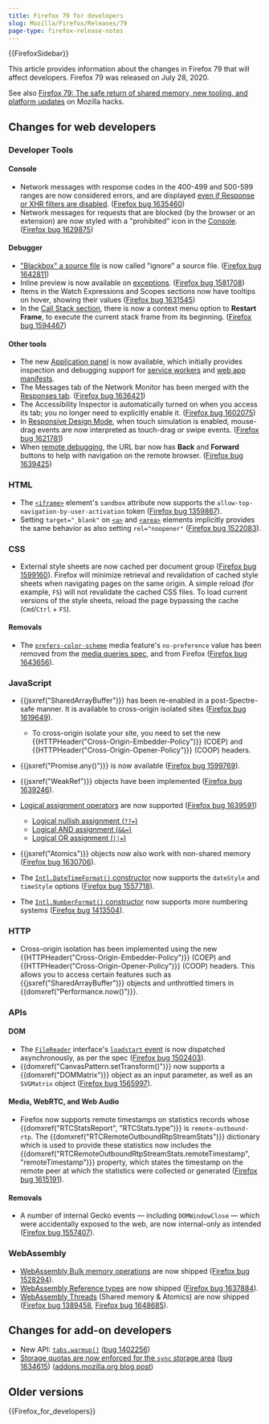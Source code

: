```yaml
---
title: Firefox 79 for developers
slug: Mozilla/Firefox/Releases/79
page-type: firefox-release-notes
---
```


{{FirefoxSidebar}}

This article provides information about the changes in Firefox 79 that will affect developers. Firefox 79 was released on July 28, 2020.

See also [Firefox 79: The safe return of shared memory, new tooling, and platform updates](https://hacks.mozilla.org/2020/07/firefox-79/) on Mozilla hacks.

## Changes for web developers

### Developer Tools

#### Console

- Network messages with response codes in the 400-499 and 500-599 ranges are now considered errors, and are displayed [even if Response or XHR filters are disabled](https://firefox-source-docs.mozilla.org/devtools-user/web_console/console_messages/index.html#filtering-by-category). ([Firefox bug 1635460](https://bugzil.la/1635460))
- Network messages for requests that are blocked (by the browser or an extension) are now styled with a "prohibited" icon in the [Console](https://firefox-source-docs.mozilla.org/devtools-user/web_console/console_messages/index.html). ([Firefox bug 1629875](https://bugzil.la/1629875))

#### Debugger

- ["Blackbox" a source file](https://firefox-source-docs.mozilla.org/devtools-user/debugger/how_to/ignoring_sources/index.html) is now called "ignore" a source file. ([Firefox bug 1642811](https://bugzil.la/1642811))
- Inline preview is now available on [exceptions](https://firefox-source-docs.mozilla.org/devtools-user/debugger/how_to/breaking_on_exceptions/index.html). ([Firefox bug 1581708](https://bugzil.la/1581708))
- Items in the Watch Expressions and Scopes sections now have tooltips on hover, showing their values ([Firefox bug 1631545](https://bugzil.la/1631545))
- In the [Call Stack section](https://firefox-source-docs.mozilla.org/devtools-user/debugger/ui_tour/index.html#call-stack), there is now a context menu option to **Restart Frame**, to execute the current stack frame from its beginning. ([Firefox bug 1594467](https://bugzil.la/1594467))

#### Other tools

- The new [Application panel](https://firefox-source-docs.mozilla.org/devtools-user/application/index.html) is now available, which initially provides inspection and debugging support for [service workers](/en-US/docs/Web/API/Service_Worker_API) and [web app manifests](/en-US/docs/Web/Manifest).
- The Messages tab of the Network Monitor has been merged with the [Responses tab](https://firefox-source-docs.mozilla.org/devtools-user/network_monitor/request_details/index.html#response-tab). ([Firefox bug 1636421](https://bugzil.la/1636421))
- The Accessibility Inspector is automatically turned on when you access its tab; you no longer need to explicitly enable it. ([Firefox bug 1602075](https://bugzil.la/1602075))
- In [Responsive Design Mode](https://firefox-source-docs.mozilla.org/devtools-user/responsive_design_mode/index.html#controlling-responsive-design-mode), when touch simulation is enabled, mouse-drag events are now interpreted as touch-drag or swipe events. ([Firefox bug 1621781](https://bugzil.la/1621781))
- When [remote debugging](https://firefox-source-docs.mozilla.org/devtools-user/about_colon_debugging/index.html#connecting-to-a-remote-device), the URL bar now has **Back** and **Forward** buttons to help with navigation on the remote browser. ([Firefox bug 1639425](https://bugzil.la/1639425))

### HTML

- The [`<iframe>`](/en-US/docs/Web/HTML/Element/iframe) element's `sandbox` attribute now supports the `allow-top-navigation-by-user-activation` token ([Firefox bug 1359867](https://bugzil.la/1359867)).
- Setting `target="_blank"` on [`<a>`](/en-US/docs/Web/HTML/Element/a) and [`<area>`](/en-US/docs/Web/HTML/Element/area) elements implicitly provides the same behavior as also setting `rel="noopener"` ([Firefox bug 1522083](https://bugzil.la/1522083)).

### CSS

- External style sheets are now cached per document group ([Firefox bug 1599160](https://bugzil.la/1599160)). Firefox will minimize retrieval and revalidation of cached style sheets when navigating pages on the same origin. A simple reload (for example, `F5`) will not revalidate the cached CSS files. To load current versions of the style sheets, reload the page bypassing the cache (`Cmd`/`Ctrl` + `F5`).

#### Removals

- The [`prefers-color-scheme`](/en-US/docs/Web/CSS/@media/prefers-color-scheme) media feature's `no-preference` value has been removed from the [media queries spec](https://drafts.csswg.org/mediaqueries-5/#descdef-media-prefers-color-scheme), and from Firefox ([Firefox bug 1643656](https://bugzil.la/1643656)).

### JavaScript

- {{jsxref("SharedArrayBuffer")}} has been re-enabled in a post-Spectre-safe manner. It is available to cross-origin isolated sites ([Firefox bug 1619649](https://bugzil.la/1619649)).

  - To cross-origin isolate your site, you need to set the new {{HTTPHeader("Cross-Origin-Embedder-Policy")}} (COEP) and {{HTTPHeader("Cross-Origin-Opener-Policy")}} (COOP) headers.

- {{jsxref("Promise.any()")}} is now available ([Firefox bug 1599769](https://bugzil.la/1599769)).
- {{jsxref("WeakRef")}} objects have been implemented ([Firefox bug 1639246](https://bugzil.la/1639246)).
- [Logical assignment operators](https://github.com/tc39/proposal-logical-assignment) are now supported ([Firefox bug 1639591](https://bugzil.la/1639591))

  - [Logical nullish assignment (`??=`)](/en-US/docs/Web/JavaScript/Reference/Operators/Nullish_coalescing_assignment)
  - [Logical AND assignment (`&&=`)](/en-US/docs/Web/JavaScript/Reference/Operators/Logical_AND_assignment)
  - [Logical OR assignment (`||=`)](/en-US/docs/Web/JavaScript/Reference/Operators/Logical_OR_assignment)

- {{jsxref("Atomics")}} objects now also work with non-shared memory ([Firefox bug 1630706](https://bugzil.la/1630706)).
- The [`Intl.DateTimeFormat()` constructor](/en-US/docs/Web/JavaScript/Reference/Global_Objects/Intl/DateTimeFormat/DateTimeFormat) now supports the `dateStyle` and `timeStyle` options ([Firefox bug 1557718](https://bugzil.la/1557718)).
- The [`Intl.NumberFormat()` constructor](/en-US/docs/Web/JavaScript/Reference/Global_Objects/Intl/NumberFormat/NumberFormat) now supports more numbering systems ([Firefox bug 1413504](https://bugzil.la/1413504)).

### HTTP

- Cross-origin isolation has been implemented using the new {{HTTPHeader("Cross-Origin-Embedder-Policy")}} (COEP) and {{HTTPHeader("Cross-Origin-Opener-Policy")}} (COOP) headers. This allows you to access certain features such as {{jsxref("SharedArrayBuffer")}} objects and unthrottled timers in {{domxref("Performance.now()")}}.

### APIs

#### DOM

- The [`FileReader`](/en-US/docs/Web/API/FileReader) interface's [`loadstart` event](/en-US/docs/Web/API/FileReader/loadstart_event) is now dispatched asynchronously, as per the spec ([Firefox bug 1502403](https://bugzil.la/1502403)).
- {{domxref("CanvasPattern.setTransform()")}} now supports a {{domxref("DOMMatrix")}} object as an input parameter, as well as an `SVGMatrix` object ([Firefox bug 1565997](https://bugzil.la/1565997)).

#### Media, WebRTC, and Web Audio

- Firefox now supports remote timestamps on statistics records whose {{domxref("RTCStatsReport", "RTCStats.type")}} is `remote-outbound-rtp`. The {{domxref("RTCRemoteOutboundRtpStreamStats")}} dictionary which is used to provide these statistics now includes the {{domxref("RTCRemoteOutboundRtpStreamStats.remoteTimestamp", "remoteTimestamp")}} property, which states the timestamp on the remote peer at which the statistics were collected or generated ([Firefox bug 1615191](https://bugzil.la/1615191)).

#### Removals

- A number of internal Gecko events — including `DOMWindowClose` — which were accidentally exposed to the web, are now internal-only as intended ([Firefox bug 1557407](https://bugzil.la/1557407)).

### WebAssembly

- [WebAssembly Bulk memory operations](/en-US/docs/WebAssembly/Understanding_the_text_format#bulk_memory_operations) are now shipped ([Firefox bug 1528294](https://bugzil.la/1528294)).
- [WebAssembly Reference types](/en-US/docs/WebAssembly/Understanding_the_text_format#reference_types) are now shipped ([Firefox bug 1637884](https://bugzil.la/1637884)).
- [WebAssembly Threads](/en-US/docs/WebAssembly/Understanding_the_text_format#webassembly_threads) (Shared memory & Atomics) are now shipped ([Firefox bug 1389458](https://bugzil.la/1389458), [Firefox bug 1648685](https://bugzil.la/1648685)).

## Changes for add-on developers

- New API: [`tabs.warmup()`](/en-US/docs/Mozilla/Add-ons/WebExtensions/API/tabs/warmup) ([bug 1402256](https://bugzil.la/1402256))
- [Storage quotas are now enforced for the `sync` storage area](/en-US/docs/Mozilla/Add-ons/WebExtensions/API/storage/sync#storage_quotas_for_sync_data) ([bug 1634615](https://bugzil.la/1634615)) ([addons.mozilla.org blog post](https://blog.mozilla.org/addons/2020/07/09/changes-to-storage-sync-in-firefox-79/))

## Older versions

{{Firefox_for_developers}}
